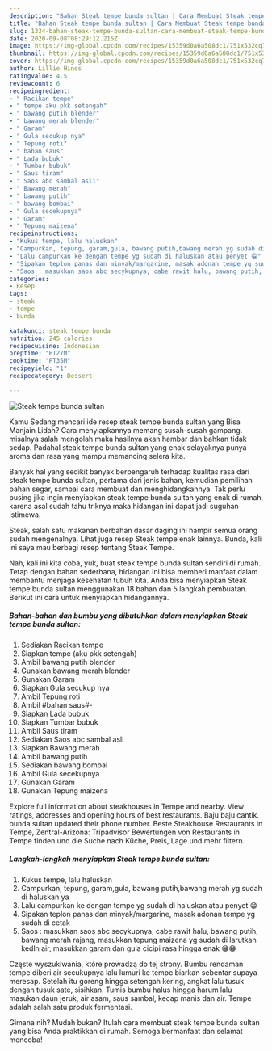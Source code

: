 ```yaml
---
description: "Bahan Steak tempe bunda sultan | Cara Membuat Steak tempe bunda sultan Yang Mudah Dan Praktis"
title: "Bahan Steak tempe bunda sultan | Cara Membuat Steak tempe bunda sultan Yang Mudah Dan Praktis"
slug: 1334-bahan-steak-tempe-bunda-sultan-cara-membuat-steak-tempe-bunda-sultan-yang-mudah-dan-praktis
date: 2020-09-08T08:29:12.215Z
image: https://img-global.cpcdn.com/recipes/15359d0a6a508dc1/751x532cq70/steak-tempe-bunda-sultan-foto-resep-utama.jpg
thumbnail: https://img-global.cpcdn.com/recipes/15359d0a6a508dc1/751x532cq70/steak-tempe-bunda-sultan-foto-resep-utama.jpg
cover: https://img-global.cpcdn.com/recipes/15359d0a6a508dc1/751x532cq70/steak-tempe-bunda-sultan-foto-resep-utama.jpg
author: Lillie Hines
ratingvalue: 4.5
reviewcount: 6
recipeingredient:
- " Racikan tempe"
- " tempe aku pkk setengah"
- " bawang putih blender"
- " bawang merah blender"
- " Garam"
- " Gula secukup nya"
- " Tepung roti"
- " bahan saus"
- " Lada bubuk"
- " Tumbar bubuk"
- " Saus tiram"
- " Saos abc sambal asli"
- " Bawang merah"
- " bawang putih"
- " bawang bombai"
- " Gula secekupnya"
- " Garam"
- " Tepung maizena"
recipeinstructions:
- "Kukus tempe, lalu haluskan"
- "Campurkan, tepung, garam,gula, bawang putih,bawang merah yg sudah di haluskan ya"
- "Lalu campurkan ke dengan tempe yg sudah di haluskan atau penyet 😁"
- "Sipakan teplon panas dan minyak/margarine, masak adonan tempe yg sudah di cetak"
- "Saos : masukkan saos abc secykupnya, cabe rawit halu, bawang putih, bawang merah rajang, masukkan tepung maizena yg sudah di larutkan kedln air, masukkan garam dan gula cicipi rasa hingga enak 😁😁"
categories:
- Resep
tags:
- steak
- tempe
- bunda

katakunci: steak tempe bunda 
nutrition: 245 calories
recipecuisine: Indonesian
preptime: "PT27M"
cooktime: "PT35M"
recipeyield: "1"
recipecategory: Dessert

---
```



![Steak tempe bunda sultan](https://img-global.cpcdn.com/recipes/15359d0a6a508dc1/751x532cq70/steak-tempe-bunda-sultan-foto-resep-utama.jpg)

Kamu Sedang mencari ide resep steak tempe bunda sultan yang Bisa Manjain Lidah? Cara menyiapkannya memang susah-susah gampang. misalnya salah mengolah maka hasilnya akan hambar dan bahkan tidak sedap. Padahal steak tempe bunda sultan yang enak selayaknya punya aroma dan rasa yang mampu memancing selera kita.

Banyak hal yang sedikit banyak berpengaruh terhadap kualitas rasa dari steak tempe bunda sultan, pertama dari jenis bahan, kemudian pemilihan bahan segar, sampai cara membuat dan menghidangkannya. Tak perlu pusing jika ingin menyiapkan steak tempe bunda sultan yang enak di rumah, karena asal sudah tahu triknya maka hidangan ini dapat jadi suguhan istimewa.

Steak, salah satu makanan berbahan dasar daging ini hampir semua orang sudah mengenalnya. Lihat juga resep Steak tempe enak lainnya. Bunda, kali ini saya mau berbagi resep tentang Steak Tempe.


Nah, kali ini kita coba, yuk, buat steak tempe bunda sultan sendiri di rumah. Tetap dengan bahan sederhana, hidangan ini bisa memberi manfaat dalam membantu menjaga kesehatan tubuh kita. Anda bisa menyiapkan Steak tempe bunda sultan menggunakan 18 bahan dan 5 langkah pembuatan. Berikut ini cara untuk menyiapkan hidangannya.

<!--inarticleads1-->

##### Bahan-bahan dan bumbu yang dibutuhkan dalam menyiapkan Steak tempe bunda sultan:

1. Sediakan  Racikan tempe
1. Siapkan  tempe (aku pkk setengah)
1. Ambil  bawang putih blender
1. Gunakan  bawang merah blender
1. Gunakan  Garam
1. Siapkan  Gula secukup nya
1. Ambil  Tepung roti
1. Ambil  #bahan saus#-
1. Siapkan  Lada bubuk
1. Siapkan  Tumbar bubuk
1. Ambil  Saus tiram
1. Sediakan  Saos abc sambal asli
1. Siapkan  Bawang merah
1. Ambil  bawang putih
1. Sediakan  bawang bombai
1. Ambil  Gula secekupnya
1. Gunakan  Garam
1. Gunakan  Tepung maizena


Explore full information about steakhouses in Tempe and nearby. View ratings, addresses and opening hours of best restaurants. Baju baju cantik. bunda sultan updated their phone number. Beste Steakhouse Restaurants in Tempe, Zentral-Arizona: Tripadvisor Bewertungen von Restaurants in Tempe finden und die Suche nach Küche, Preis, Lage und mehr filtern. 

<!--inarticleads2-->

##### Langkah-langkah menyiapkan Steak tempe bunda sultan:

1. Kukus tempe, lalu haluskan
1. Campurkan, tepung, garam,gula, bawang putih,bawang merah yg sudah di haluskan ya
1. Lalu campurkan ke dengan tempe yg sudah di haluskan atau penyet 😁
1. Sipakan teplon panas dan minyak/margarine, masak adonan tempe yg sudah di cetak
1. Saos : masukkan saos abc secykupnya, cabe rawit halu, bawang putih, bawang merah rajang, masukkan tepung maizena yg sudah di larutkan kedln air, masukkan garam dan gula cicipi rasa hingga enak 😁😁


Częste wyszukiwania, które prowadzą do tej strony. Bumbu rendaman tempe diberi air secukupnya lalu lumuri ke tempe biarkan sebentar supaya meresap. Setelah itu goreng hingga setengah kering, angkat lalu tusuk dengan tusuk sate, sisihkan. Tumis bumbu halus hingga harum lalu masukan daun jeruk, air asam, saus sambal, kecap manis dan air. Tempe adalah salah satu produk fermentasi. 

Gimana nih? Mudah bukan? Itulah cara membuat steak tempe bunda sultan yang bisa Anda praktikkan di rumah. Semoga bermanfaat dan selamat mencoba!
